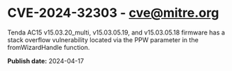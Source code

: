 # CVE-2024-32303 - cve@mitre.org

Tenda AC15 v15.03.20_multi, v15.03.05.19, and v15.03.05.18 firmware has a stack overflow vulnerability located via the PPW parameter in the fromWizardHandle function.

**Publish date:** 2024-04-17
